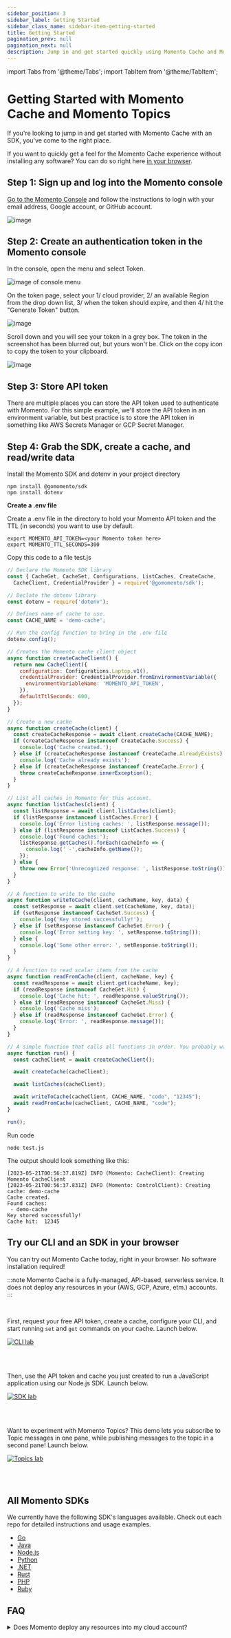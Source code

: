 ```yaml
---
sidebar_position: 3
sidebar_label: Getting Started
sidebar_class_name: sidebar-item-getting-started
title: Getting Started
pagination_prev: null
pagination_next: null
description: Jump in and get started quickly using Momento Cache and Momento Topics with your SDK of choice.
---
```


import Tabs from '@theme/Tabs';
import TabItem from '@theme/TabItem';

# Getting Started with Momento Cache and Momento Topics

If you're looking to jump in and get started with Momento Cache with an SDK, you've come to the right place.

If you want to quickly get a feel for the Momento Cache experience without installing any software? You can do so right here [in your browser](#try-our-cli-and-an-sdk-in-your-browser).

## Step 1: Sign up and log into the Momento console

[Go to the Momento Console](https://console.gomomento.com/) and follow the instructions to login with your email address, Google account, or GitHub account.

![image](/img/getting-started/console.png)

## Step 2: Create an authentication token in the Momento console

In the console, open the menu and select Token.

![image of console menu](/img/getting-started/auth-token.gif)

On the token page, select your 1/ cloud provider, 2/ an available Region from the drop down list, 3/ when the token should expire, and then 4/ hit the "Generate Token" button.

![image](/img/getting-started/select-provider-region.png)

Scroll down and you will see your token in a grey box. The token in the screenshot has been blurred out, but yours won't be. Click on the copy icon to copy the token to your clipboard.

![image](/img/getting-started/generated-token.jpg)

## Step 3: Store API token

There are multiple places you can store the API token used to authenticate with Momento. For this simple example, we'll store the API token in an environment variable, but best practice is to store the API token in something like AWS Secrets Manager or GCP Secret Manager.

## Step 4: Grab the SDK, create a cache, and read/write data

<Tabs>
   <TabItem value="node" label="Node.js" default>

Install the Momento SDK and dotenv in your project directory

```cli
npm install @gomomento/sdk
npm install dotenv
```

**Create a .env file**

Create a .env file in the directory to hold your Momento API token and the TTL (in seconds) you want to use by default.

```cli
export MOMENTO_API_TOKEN=<your Momento token here>
export MOMENTO_TTL_SECONDS=300
```

Copy this code to a file test.js

```javascript
// Declare the Momento SDK library
const { CacheGet, CacheSet, Configurations, ListCaches, CreateCache,
  CacheClient, CredentialProvider } = require('@gomomento/sdk');

// Declate the dotenv library
const dotenv = require('dotenv');

// Defines name of cache to use.
const CACHE_NAME = 'demo-cache';

// Run the config function to bring in the .env file
dotenv.config();

// Creates the Momento cache client object
async function createCacheClient() {
  return new CacheClient({
    configuration: Configurations.Laptop.v1(),
    credentialProvider: CredentialProvider.fromEnvironmentVariable({
      environmentVariableName: 'MOMENTO_API_TOKEN',
    }),
    defaultTtlSeconds: 600,
  });
}

// Create a new cache
async function createCache(client) {
  const createCacheResponse = await client.createCache(CACHE_NAME);
  if (createCacheResponse instanceof CreateCache.Success) {
    console.log('Cache created.');
  } else if (createCacheResponse instanceof CreateCache.AlreadyExists) {
    console.log('Cache already exists');
  } else if (createCacheResponse instanceof CreateCache.Error) {
    throw createCacheResponse.innerException();
  }
}

// List all caches in Momento for this account.
async function listCaches(client) {
  const listResponse = await client.listCaches(client);
  if (listResponse instanceof ListCaches.Error) {
    console.log('Error listing caches: ', listResponse.message());
  } else if (listResponse instanceof ListCaches.Success) {
    console.log('Found caches:');
    listResponse.getCaches().forEach(cacheInfo => {
      console.log(' -',cacheInfo.getName());
    });
  } else {
    throw new Error('Unrecognized response: ', listResponse.toString());
  }
}

// A function to write to the cache
async function writeToCache(client, cacheName, key, data) {
  const setResponse = await client.set(cacheName, key, data);
  if (setResponse instanceof CacheSet.Success) {
    console.log('Key stored successfully!');
  } else if (setResponse instanceof CacheSet.Error) {
    console.log('Error setting key: ', setResponse.toString());
  } else {
    console.log('Some other error: ', setResponse.toString());
  }
}

// A function to read scalar items from the cache
async function readFromCache(client, cacheName, key) {
  const readResponse = await client.get(cacheName, key);
  if (readResponse instanceof CacheGet.Hit) {
    console.log('Cache hit: ', readResponse.valueString());
  } else if (readResponse instanceof CacheGet.Miss) {
    console.log('Cache miss');
  } else if (readResponse instanceof CacheGet.Error) {
    console.log('Error: ', readResponse.message());
  }
}

// A simple function that calls all functions in order. You probably want more error handling.
async function run() {
  const cacheClient = await createCacheClient();

  await createCache(cacheClient);

  await listCaches(cacheClient);

  await writeToCache(cacheClient, CACHE_NAME, "code", "12345");
  await readFromCache(cacheClient, CACHE_NAME, "code");
}

run();
```

Run code

```cli
node test.js
```

The output should look something like this:

```cli
[2023-05-21T00:56:37.819Z] INFO (Momento: CacheClient): Creating Momento CacheClient
[2023-05-21T00:56:37.831Z] INFO (Momento: ControlClient): Creating cache: demo-cache
Cache created.
Found caches:
 - demo-cache
Key stored successfully!
Cache hit:  12345
```

   </TabItem>
</Tabs>

## Try our CLI and an SDK in your browser

You can try out Momento Cache today, right in your browser. No software installation required!

:::note
Momento Cache is a fully-managed, API-based, serverless service. It does not deploy any resources in your (AWS, GCP, Azure, etm.) accounts.
:::

<br />

First, request your free API token, create a cache, configure your CLI, and start running `set` and `get` commands on your cache. Launch below.

<a href="https://play.instruqt.com/embed/momento/tracks/sandbox-container-1challenge?token=em_54kTDywfWaG95-rC&finish_btn_target=_top&finish_btn_text=Return+to+Docs&finish_btn_url=https%3A%2F%2Fdocs.momentohq.com%2Fgetting-started#try-our-cli-and-an-sdk-in-your-browser" target="_top"><img src="/img/cli_lab.png" alt="CLI lab" /></a>

<br />
<br />

Then, use the API token and cache you just created to run a JavaScript application using our Node.js SDK. Launch below.

<a href="https://play.instruqt.com/embed/momento/tracks/momento-nodejs-demo?token=em_f8PM8Aob-mHIfOTT&finish_btn_target=_top&finish_btn_text=Return+to+Docs&finish_btn_url=https%3A%2F%2Fdocs.momentohq.com%2Fgetting-started#try-our-cli-and-an-sdk-in-your-browser" target="_top"><img src="/img/sdk_lab.png" alt="SDK lab" /></a>

<br />
<br />

Want to experiment with Momento Topics? This demo lets you subscribe to Topic messages in one pane, while publishing
messages to the topic in a second pane! Launch below.

<a href="https://play.instruqt.com/embed/momento/tracks/topics-on-the-momento-cli?token=em_Q_mgzhVtWtP5B_jj&finish_btn_target=_top&finish_btn_text=Return+to+Docs&finish_btn_url=https%3A%2F%2Fdocs.momentohq.com%2Fgetting-started#try-our-cli-and-an-sdk-in-your-browser" target="_top"><img src="/img/topics_lab.png" alt="Topics lab" /></a>

<br />
<br />




## All Momento SDKs

We currently have the following SDK's languages available. Check out each repo for detailed instructions and usage examples.

- [Go](https://github.com/momentohq/client-sdk-go)
- [Java](https://github.com/momentohq/client-sdk-java)
- [Node.js](https://github.com/momentohq/client-sdk-nodejs)
- [Python](https://github.com/momentohq/client-sdk-python)
- [.NET](https://github.com/momentohq/client-sdk-dotnet)
- [Rust](https://github.com/momentohq/client-sdk-rust)
- [PHP](https://github.com/momentohq/client-sdk-php)
- [Ruby](https://github.com/momentohq/client-sdk-ruby)

## FAQ
<details>
  <summary>Does Momento deploy any resources into my cloud account?</summary>
No it does not. Momento Cache is a fully-managed, API-based, serverless service that you call from within your application code.
</details>

